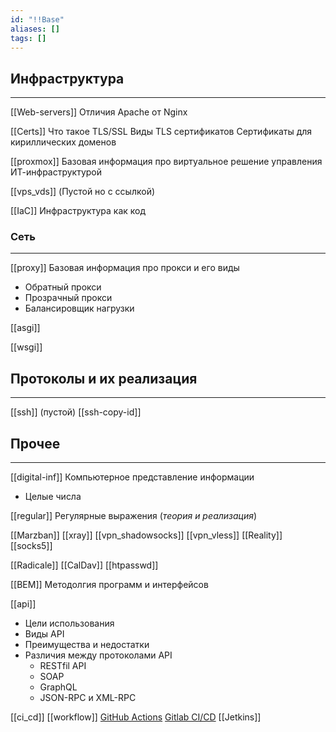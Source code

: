 ```yaml
---
id: "!!Base"
aliases: []
tags: []
---
```


## Инфраструктура
---
[[Web-servers]]
Отличия Apache от Nginx

[[Certs]]
Что такое TLS/SSL
Виды TLS сертификатов
Сертификаты для кириллических доменов


[[proxmox]]
Базовая информация про виртуальное решение управления ИТ-инфраструктурой

[[vps_vds]] (Пустой но с ссылкой)

[[IaC]]
Инфраструктура как код


### Сеть
---
[[proxy]]
Базовая информация про прокси и его виды
- Обратный прокси
- Прозрачный прокси
- Балансировщик нагрузки

[[asgi]]

[[wsgi]]


## Протоколы и их реализация
---
[[ssh]] (пустой)
[[ssh-copy-id]]



## Прочее
---
[[digital-inf]]
Компьютерное представление информации
- Целые числа

[[regular]]
Регулярные выражения (*теория и реализация*)

[[Marzban]]
[[xray]]
[[vpn_shadowsocks]]
[[vpn_vless]]
[[Reality]]
[[socks5]]


[[Radicale]]
[[CalDav]]
[[htpasswd]]


[[BEM]]
Методолгия программ и интерфейсов

[[api]]
- Цели использования
- Виды API
- Преимущества и недостатки
- Различия между протоколами API
    - RESTfil API
    - SOAP
    - GraphQL
    - JSON-RPC и XML-RPC

[[ci_cd]]
[[workflow]]
    [GitHub Actions](gh-actions)
    [Gitlab CI/CD](gitlab-ci-cd)
    [[Jetkins]]

